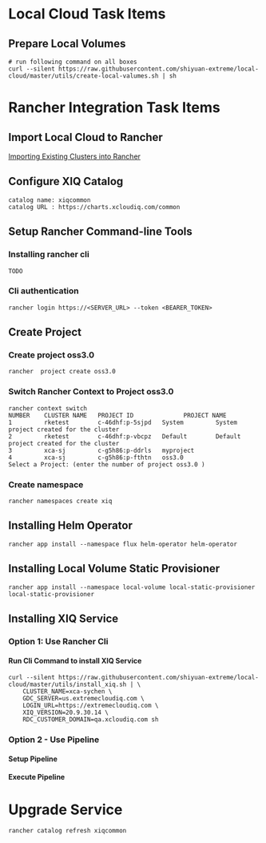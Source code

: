 # Local Cloud Task Items

## Prepare Local Volumes

```she
# run following command on all boxes
curl --silent https://raw.githubusercontent.com/shiyuan-extreme/local-cloud/master/utils/create-local-valumes.sh | sh 
```

# Rancher Integration Task Items

## Import Local Cloud to Rancher

[Importing Existing Clusters into Rancher](https://rancher.com/docs/rancher/v2.x/en/cluster-provisioning/imported-clusters/)

## Configure XIQ Catalog

```she
catalog name: xiqcommon
catalog URL : https://charts.xcloudiq.com/common	
```

## Setup Rancher Command-line Tools

### Installing rancher cli

```she
TODO
```

### Cli authentication

```shell
rancher login https://<SERVER_URL> --token <BEARER_TOKEN>
```

## Create Project

### Create project oss3.0

```shel
rancher  project create oss3.0
```

### Switch Rancher Context to Project oss3.0

```shel
rancher context switch
NUMBER    CLUSTER NAME   PROJECT ID              PROJECT NAME   
1         rketest        c-46dhf:p-5sjpd   System         System project created for the cluster
2         rketest        c-46dhf:p-vbcpz   Default        Default project created for the cluster
3         xca-sj         c-g5h86:p-ddrls   myproject      
4         xca-sj         c-g5h86:p-fthtn   oss3.0     
Select a Project: (enter the number of project oss3.0 )
```

### Create namespace 

```she
rancher namespaces create xiq
```

## Installing Helm Operator

```she
rancher app install --namespace flux helm-operator helm-operator 
```

## Installing Local Volume Static Provisioner

```she
rancher app install --namespace local-volume local-static-provisioner local-static-provisioner
```

## Installing XIQ Service

### Option 1: Use Rancher Cli

#### Run Cli Command to install XIQ Service

```she
curl --silent https://raw.githubusercontent.com/shiyuan-extreme/local-cloud/master/utils/install_xiq.sh | \
	CLUSTER_NAME=xca-sychen \
	GDC_SERVER=us.extremecloudiq.com \
	LOGIN_URL=https://extremecloudiq.com \
	XIQ_VERSION=20.9.30.14 \
	RDC_CUSTOMER_DOMAIN=qa.xcloudiq.com sh 
```

### Option 2 - Use Pipeline

#### Setup Pipeline

#### Execute Pipeline

# Upgrade Service

```shell
rancher catalog refresh xiqcommon 

```





